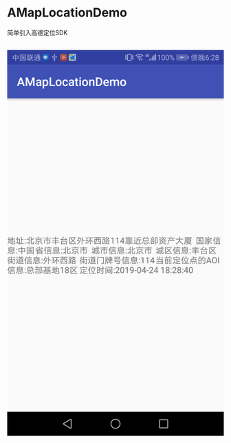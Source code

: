 # AMapLocationDemo
简单引入高德定位SDK

 ![image](https://github.com/591774192/AMapLocationDemo/blob/master/device-2019-04-24-183038.png)

